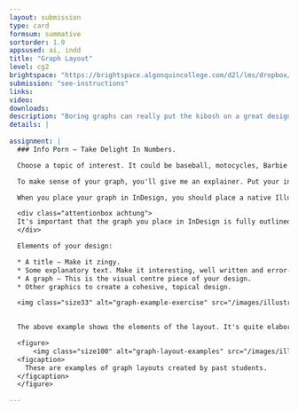 ```yaml
---
layout: submission
type: card
formsum: summative
sortorder: 1.9
appsused: ai, indd
title: "Graph Layout"
level: cg2
brightspace: "https://brightspace.algonquincollege.com/d2l/lms/dropbox/user/folder_submit_files.d2l?db=121204&grpid=0&isprv=0&bp=0&ou=145550"
submission: "see-instructions"
links:
video:
downloads:
description: "Boring graphs can really put the kibosh on a great design. As a designer, one of the most difficult and rewarding jobs is to transform boring data into exciting, engaging visuals. The challenge is to present so many numbers in a compelling way."
details: |
  
assignment: |
  ### Info Porn — Take Delight In Numbers.

  Choose a topic of interest. It could be baseball, motocycles, Barbie Dolls ... it's on you. Find some numbers related to it. So, for example, you could graph the powerband of the <a href="https://www.harley-davidson.com/us/en/motorcycles/2018/softail/fat-boy/detailed-specs-and-pricing.html" title="Harley Davidson Soft Tail Fat Boy" target="_blank">Harley Davidson Soft Tail Fat Boy</a>. In this specific example, you would graph horsepower on one axis and RPM on the other. Don't hesitate to pass your idea by me before you start.

  To make sense of your graph, you'll give me an explainer. Put your information in context, graphically. Your graph needs to be delivered in the form of a cohesive, unified page design — a letter-sized page. Create this layout in InDesign.

  When you place your graph in InDesign, you should place a native Illustrator (.ai) document.

  <div class="attentionbox achtung">
  It's important that the graph you place in InDesign is fully outlined. Before you place your graph, make sure you duplicate your document. Outline all fonts in the graph. Also, select this duplicate graph, then expand it using Object > Expand...
  </div>

  Elements of your design:

  * A title — Make it zingy.
  * Some explanatory text. Make it interesting, well written and error-free.
  * A graph — This is the visual centre piece of your design.
  * Other graphics to create a cohesive, topical design.

  <img class="size33" alt="graph-example-exercise" src="/images/illustrator-graphs/graph-example-exercise.jpeg">

  
  The above example shows the elements of the layout. It's quite elaborate. Yours will be vector based -- more illustrative. These are student examples:

  <figure>
      <img class="size100" alt="graph-layout-examples" src="/images/illustrator-graphs/graph-layout-examples.jpg">
  <figcaption>
    These are examples of graph layouts created by past students.
  </figcaption>
  </figure>

---
```

